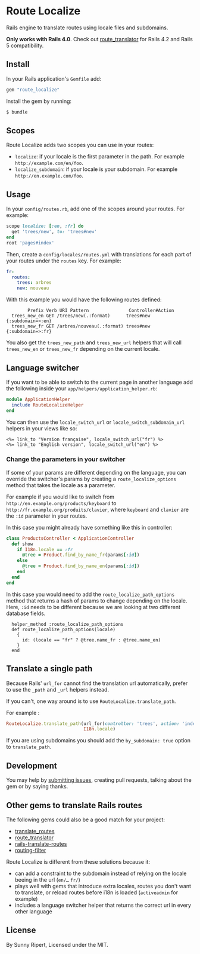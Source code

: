 # Route Localize

Rails engine to translate routes using locale files and subdomains.

**Only works with Rails 4.0**. Check out
[route_translator](https://github.com/enriclluelles/route_translator/) for
Rails 4.2 and Rails 5 compatibility.

## Install

In your Rails application's `Gemfile` add:

```rb
gem "route_localize"
```

Install the gem by running:

```sh
$ bundle
```

## Scopes

Route Localize adds two scopes you can use in your routes:

- `localize`: if your locale is the first parameter in the path.
  For example `http://example.com/en/foo`.
- `localize_subdomain`: if your locale is your subdomain.
  For example `http://en.example.com/foo`.


## Usage

In your `config/routes.rb`, add one of the scopes around your routes.
For example:

```rb
scope localize: [:en, :fr] do
  get 'trees/new', to: 'trees#new'
end
root 'pages#index'
```

Then, create a `config/locales/routes.yml` with translations for each part
of your routes under the `routes` key. For example:

```yml
fr:
  routes:
    trees: arbres
    new: nouveau
```

With this example you would have the following routes defined:

            Prefix Verb URI Pattern               Controller#Action
      trees_new_en GET /trees/new(.:format)      trees#new {:subdomain=>:en}
      trees_new_fr GET /arbres/nouveau(.:format) trees#new {:subdomain=>:fr}

You also get the `trees_new_path` and `trees_new_url` helpers that will call
`trees_new_en` or `trees_new_fr` depending on the current locale.


## Language switcher

If you want to be able to switch to the current page in another language
add the following inside your `app/helpers/application_helper.rb`:

```rb
module ApplicationHelper
  include RouteLocalizeHelper
end
```

You can then use the `locale_switch_url` or `locale_switch_subdomain_url`
helpers in your views like so:

```erb
<%= link_to "Version française", locale_switch_url("fr") %>
<%= link_to "English version", locale_switch_url("en") %>
```


### Change the parameters in your switcher

If some of your params are different depending on the language, you can override
the switcher's params by creating a `route_localize_options` method that
takes the locale as a parameter.

For example if you would like to switch from
`http://en.example.org/products/keyboard`
to `http://fr.example.org/produits/clavier`, where `keyboard` and `clavier`
are the `:id` parameter in your routes.

In this case you might already have something like this in controller:

```rb
class ProductsController < ApplicationController
  def show
    if I18n.locale == :fr
      @tree = Product.find_by_name_fr(params[:id])
    else
      @tree = Product.find_by_name_en(params[:id])
    end
  end
end
```

In  this case you would need to add the `route_localize_path_options` method
that returns a hash of params to change depending on the locale. Here, `:id`
needs to be different because we are looking at two different database fields.

```
  helper_method :route_localize_path_options
  def route_localize_path_options(locale)
    {
      id: (locale == "fr" ? @tree.name_fr : @tree.name_en)
    }
  end
```


## Translate a single path

Because Rails' `url_for` cannot find the translation url automatically,
prefer to use the `_path` and `_url` helpers instead.

If you can't, one way around is to use `RouteLocalize.translate_path`.

For example :

```ruby
RouteLocalize.translate_path(url_for(controller: 'trees', action: 'index'),
                             I18n.locale)
```

If you are using subdomains you should add the `by_subdomain: true` option to
`translate_path`.


## Development

You may help by [submitting issues](https://github.com/sunny/route_localize),
creating pull requests, talking about the gem or by saying thanks.


## Other gems to translate Rails routes

The following gems could also be a good match for your project:

- [translate_routes](https://github.com/raul/translate_routes)
- [route_translator](https://github.com/enriclluelles/route_translator/)
- [rails-translate-routes](https://github.com/francesc/rails-translate-routes/)
- [routing-filter](https://github.com/svenfuchs/routing-filter)

Route Localize is different from these solutions because it:

- can add a constraint to the subdomain instead of relying on the locale
  beeing in the url (`en/…` `fr/`)
- plays well with gems that introduce extra locales, routes you don't want to
  translate, or reload routes before i18n is loaded (`activeadmin` for example)
- includes a language switcher helper that returns the correct url in every
  other language

## License

By Sunny Ripert, Licensed under the MIT.
